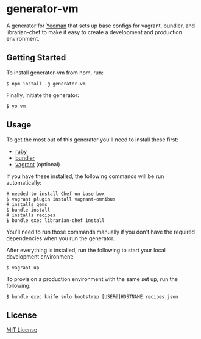 # generator-vm

A generator for [Yeoman](http://yeoman.io) that sets up base configs for vagrant, bundler, and librarian-chef to make it easy to create a development and production environment.


## Getting Started

To install generator-vm from npm, run:

	$ npm install -g generator-vm

Finally, initiate the generator:

	$ yo vm


## Usage

To get the most out of this generator you'll need to install these first:

- [ruby](https://www.ruby-lang.org/en/downloads/)
- [bundler](http://bundler.io/)
- [vagrant](http://www.vagrantup.com/) (optional)

If you have these installed, the following commands will be run automatically:

	# needed to install Chef on base box
	$ vagrant plugin install vagrant-omnibus
	# installs gems
	$ bundle install
	# installs recipes
	$ bundle exec librarian-chef install

You'll need to run those commands manually if you don't have the required dependencies when you run the generator.

After everything is installed, run the following to start your local development environment:

	$ vagrant up

To provision a production environment with the same set up, run the following:

	$ bundle exec knife solo bootstrap [USER@]HOSTNAME recipes.json


## License

[MIT License](http://en.wikipedia.org/wiki/MIT_License)
